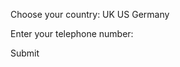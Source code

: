 Choose your country: UK US Germany

Enter your telephone number:

<span class="areaDiv"> <span class="validity"></span> </span> <span class="number1Div"> <span class="validity"></span> </span> <span class="number2Div"> <span class="validity"></span> </span>

Submit
